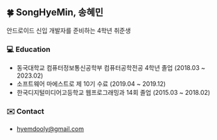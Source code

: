 ## 🍀 SongHyeMin, 송혜민
안드로이드 신입 개발자를 준비하는 4학년 취준생

### 💻 Education
- 동국대학교 컴퓨터정보통신공학부 컴퓨터공학전공 4학년 졸업 (2018.03 ~ 2023.02)
- 소프트웨어 마에스트로 제 10기 수료 (2019.04 ~ 2019.12)
- 한국디지털미디어고등학교 웹프로그래밍과 14회 졸업 (2015.03 ~ 2018.02)

### ✉️ Contact
- hyemdooly@gmail.com
